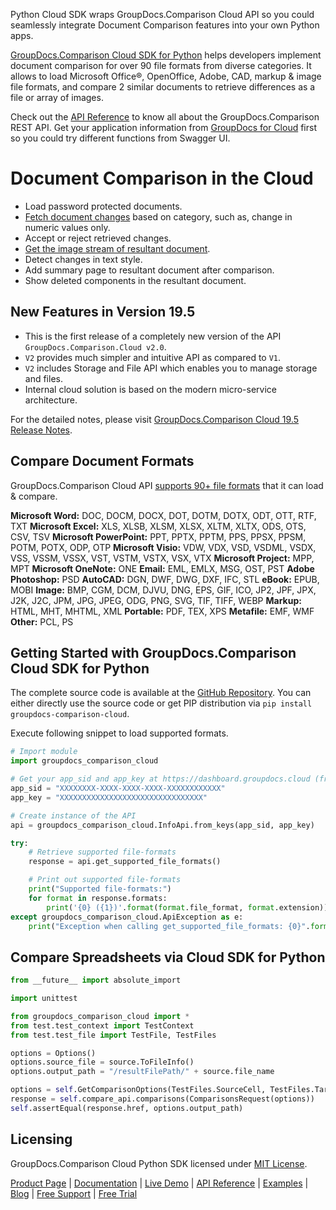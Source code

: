Python Cloud SDK wraps GroupDocs.Comparison Cloud API so you could seamlessly integrate Document Comparison features into your own Python apps.

[GroupDocs.Comparison Cloud SDK for Python](https://products.groupdocs.cloud/comparison/python) helps developers implement document comparison for over 90 file formats from diverse categories. It allows to load Microsoft Office®, OpenOffice, Adobe, CAD, markup & image file formats, and compare 2 similar documents to retrieve differences as a file or array of images. 

Check out the [API Reference](https://apireference.groupdocs.cloud/comparison/) to know all about the GroupDocs.Comparison REST API. Get your application information from [GroupDocs for Cloud](https://dashboard.groupdocs.cloud/#/apps) first so you could try different functions from Swagger UI.

# Document Comparison in the Cloud

- Load password protected documents.
- [Fetch document changes](https://wiki.groupdocs.cloud/comparisoncloud/developer-guide/changes-resource/get-document-changes/) based on category, such as, change in numeric values only.
- Accept or reject retrieved changes.
- [Get the image stream of resultant document](https://wiki.groupdocs.cloud/comparisoncloud/developer-guide/changes-resource/get-stream-of-images-of-result-document-changes/).
- Detect changes in text style.
- Add summary page to resultant document after comparison.
- Show deleted components in the resultant document.

## New Features in Version 19.5

- This is the first release of a completely new version of the API `GroupDocs.Comparison.Cloud v2.0`.
- `V2` provides much simpler and intuitive API as compared to `V1`.
- `V2` includes Storage and File API which enables you to manage storage and files.
- Internal cloud solution is based on the modern micro-service architecture.

For the detailed notes, please visit [GroupDocs.Comparison Cloud 19.5 Release Notes](https://wiki.groupdocs.cloud/comparisoncloud/release-notes/2019/groupdocs-comparison-cloud-19-5-release-notes/).

## Compare Document Formats

GroupDocs.Comparison Cloud API [supports 90+ file formats](https://wiki.groupdocs.cloud/comparisoncloud/getting-started/supported-document-formats/) that it can load & compare.

**Microsoft Word:** DOC, DOCM, DOCX, DOT, DOTM, DOTX, ODT, OTT, RTF, TXT
**Microsoft Excel:** XLS, XLSB, XLSM, XLSX, XLTM, XLTX, ODS, OTS, CSV, TSV
**Microsoft PowerPoint:** PPT, PPTX, PPTM, PPS, PPSX, PPSM, POTM, POTX, ODP, OTP
**Microsoft Visio:** VDW, VDX, VSD, VSDML, VSDX, VSS, VSSM, VSSX, VST, VSTM, VSTX, VSX, VTX
**Microsoft Project:** MPP, MPT
**Microsoft OneNote:** ONE
**Email:** EML, EMLX, MSG, OST, PST
**Adobe Photoshop:** PSD
**AutoCAD:** DGN, DWF, DWG, DXF, IFC, STL
**eBook:** EPUB, MOBI
**Image:** BMP, CGM, DCM, DJVU, DNG, EPS, GIF, ICO, JP2, JPF, JPX, J2K, J2C, JPM, JPG, JPEG, ODG, PNG, SVG, TIF, TIFF, WEBP
**Markup:** HTML, MHT, MHTML, XML
**Portable:** PDF, TEX, XPS
**Metafile:** EMF, WMF
**Other:** PCL, PS

## Getting Started with GroupDocs.Comparison Cloud SDK for Python

The complete source code is available at the [GitHub Repository](https://github.com/groupdocs-comparison-cloud/groupdocs-comparison-cloud-python). You can either directly use the source code or get PIP distribution via `pip install groupdocs-comparison-cloud`.

Execute following snippet to load supported formats.

```python
# Import module
import groupdocs_comparison_cloud

# Get your app_sid and app_key at https://dashboard.groupdocs.cloud (free registration is required).
app_sid = "XXXXXXXX-XXXX-XXXX-XXXX-XXXXXXXXXXXX"
app_key = "XXXXXXXXXXXXXXXXXXXXXXXXXXXXXXXX"

# Create instance of the API
api = groupdocs_comparison_cloud.InfoApi.from_keys(app_sid, app_key)

try:
    # Retrieve supported file-formats
    response = api.get_supported_file_formats()

    # Print out supported file-formats
    print("Supported file-formats:")
    for format in response.formats:
        print('{0} ({1})'.format(format.file_format, format.extension))
except groupdocs_comparison_cloud.ApiException as e:
    print("Exception when calling get_supported_file_formats: {0}".format(e.message))
```

## Compare Spreadsheets via Cloud SDK for Python

```python
from __future__ import absolute_import

import unittest

from groupdocs_comparison_cloud import *
from test.test_context import TestContext
from test.test_file import TestFile, TestFiles

options = Options()
options.source_file = source.ToFileInfo()
options.output_path = "/resultFilePath/" + source.file_name

options = self.GetComparisonOptions(TestFiles.SourceCell, TestFiles.TargetCell)
response = self.compare_api.comparisons(ComparisonsRequest(options))
self.assertEqual(response.href, options.output_path)
```

## Licensing

GroupDocs.Comparison Cloud Python SDK licensed under [MIT License](http://github.com/groupdocs-comparison-cloud/groupdocs-comparison-cloud-python/LICENSE).

[Product Page](https://products.groupdocs.cloud/comparison/python) | [Documentation](https://wiki.groupdocs.cloud/comparisoncloud/) | [Live Demo](https://products.groupdocs.app/comparison/family) | [API Reference](https://apireference.groupdocs.cloud/comparison/) | [Examples](https://github.com/groupdocs-comparison-cloud/groupdocs-comparison-cloud-python) | [Blog](https://blog.groupdocs.cloud/category/comparison/) | [Free Support](https://forum.groupdocs.cloud/c/comparison) | [Free Trial](https://dashboard.groupdocs.cloud/#/apps)
